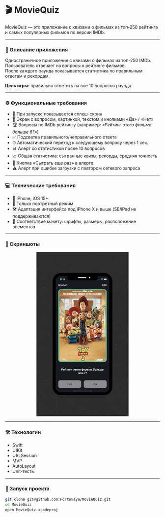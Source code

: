 # 🎬 MovieQuiz

MovieQuiz — это приложение с квизами о фильмах из топ-250 рейтинга и самых популярных фильмов по версии IMDb.

---

### 📱 Описание приложения

Одностраничное приложение с квизами о фильмах из топ-250 IMDb.  
Пользователь отвечает на вопросы о рейтинге фильмов.  
После каждого раунда показывается статистика по правильным ответам и рекордам.

**Цель игры:** правильно ответить на все 10 вопросов раунда.

---

### ⚙️ Функциональные требования

- 🚀 При запуске показывается сплеш-скрин  
- 🎥 Экран с вопросом, картинкой, текстом и кнопками «Да» / «Нет»  
- 🏆 Вопросы по IMDb рейтингу (например: _«Рейтинг этого фильма больше 6?»_)  
- ✅ Подсветка правильного/неправильного ответа  
- ⏱ Автоматический переход к следующему вопросу через 1 сек.  
- 📊 Алерт со статистикой после 10 вопросов  
- 📈 Общая статистика: сыгранные квизы, рекорды, средняя точность  
- 🔄 Кнопка «Сыграть еще раз» в алерте  
- ⚠️ Алерт при ошибке загрузки с повтором сетевого запроса

---

### 💻 Технические требования

- 📱 iPhone, iOS 15+  
- 📐 Только портретный режим  
- 🛠 Адаптация интерфейса под iPhone X и выше (SE/iPad не поддерживаются)  
- 🎨 Соответствие макету: шрифты, размеры, расположение элементов

---

### 📸 Скриншоты

<p align="center">
  <img src="https://github.com/Fortovaya/Fortovaya/blob/main/img/mockup.gif?raw=true" width="300">
</p>

---

### 🛠 Технологии

- Swift  
- UIKit  
- URLSession  
- MVP  
- AutoLayout  
- Unit-тесты

---

### 🚀 Запуск проекта

```bash
git clone git@github.com:Fortovaya/MovieQuiz.git
cd MovieQuiz
open MovieQuiz.xcodeproj

